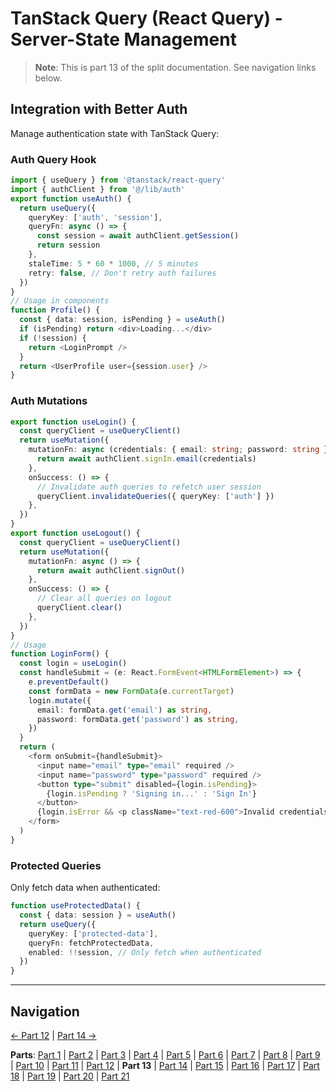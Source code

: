 # TanStack Query (React Query) - Server-State Management

> **Note**: This is part 13 of the split documentation. See navigation links below.

## Integration with Better Auth

Manage authentication state with TanStack Query:

### Auth Query Hook

```typescript
import { useQuery } from '@tanstack/react-query'
import { authClient } from '@/lib/auth'
export function useAuth() {
  return useQuery({
    queryKey: ['auth', 'session'],
    queryFn: async () => {
      const session = await authClient.getSession()
      return session
    },
    staleTime: 5 * 60 * 1000, // 5 minutes
    retry: false, // Don't retry auth failures
  })
}
// Usage in components
function Profile() {
  const { data: session, isPending } = useAuth()
  if (isPending) return <div>Loading...</div>
  if (!session) {
    return <LoginPrompt />
  }
  return <UserProfile user={session.user} />
}
```

### Auth Mutations

```typescript
export function useLogin() {
  const queryClient = useQueryClient()
  return useMutation({
    mutationFn: async (credentials: { email: string; password: string }) => {
      return await authClient.signIn.email(credentials)
    },
    onSuccess: () => {
      // Invalidate auth queries to refetch user session
      queryClient.invalidateQueries({ queryKey: ['auth'] })
    },
  })
}
export function useLogout() {
  const queryClient = useQueryClient()
  return useMutation({
    mutationFn: async () => {
      return await authClient.signOut()
    },
    onSuccess: () => {
      // Clear all queries on logout
      queryClient.clear()
    },
  })
}
// Usage
function LoginForm() {
  const login = useLogin()
  const handleSubmit = (e: React.FormEvent<HTMLFormElement>) => {
    e.preventDefault()
    const formData = new FormData(e.currentTarget)
    login.mutate({
      email: formData.get('email') as string,
      password: formData.get('password') as string,
    })
  }
  return (
    <form onSubmit={handleSubmit}>
      <input name="email" type="email" required />
      <input name="password" type="password" required />
      <button type="submit" disabled={login.isPending}>
        {login.isPending ? 'Signing in...' : 'Sign In'}
      </button>
      {login.isError && <p className="text-red-600">Invalid credentials</p>}
    </form>
  )
}
```

### Protected Queries

Only fetch data when authenticated:

```typescript
function useProtectedData() {
  const { data: session } = useAuth()
  return useQuery({
    queryKey: ['protected-data'],
    queryFn: fetchProtectedData,
    enabled: !!session, // Only fetch when authenticated
  })
}
```

---

## Navigation

[← Part 12](./12-server-side-rendering-ssr-with-hono.md) | [Part 14 →](./14-advanced-patterns.md)

**Parts**: [Part 1](./01-start.md) | [Part 2](./02-overview.md) | [Part 3](./03-why-tanstack-query-for-omnera.md) | [Part 4](./04-installation.md) | [Part 5](./05-basic-setup.md) | [Part 6](./06-core-concepts.md) | [Part 7](./07-usequery-hook.md) | [Part 8](./08-integration-with-effectts.md) | [Part 9](./09-usemutation-hook.md) | [Part 10](./10-usequeries-hook.md) | [Part 11](./11-useinfinitequery-hook.md) | [Part 12](./12-server-side-rendering-ssr-with-hono.md) | **Part 13** | [Part 14](./14-advanced-patterns.md) | [Part 15](./15-testing-with-tanstack-query.md) | [Part 16](./16-best-practices.md) | [Part 17](./17-common-pitfalls-to-avoid.md) | [Part 18](./18-performance-optimization.md) | [Part 19](./19-devtools.md) | [Part 20](./20-summary.md) | [Part 21](./21-references.md)

